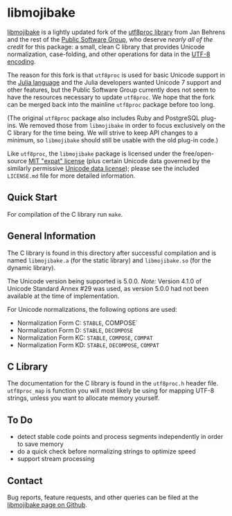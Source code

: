 # libmojibake

[libmojibake](https://github.com/JuliaLang/libmojibake) is
a lightly updated fork of the [utf8proc
library](http://www.public-software-group.org/utf8proc) from Jan
Behrens and the rest of the [Public Software
Group](http://www.public-software-group.org/), who deserve *nearly all
of the credit* for this package: a small, clean C library that
provides Unicode normalization, case-folding, and other operations for
data in the [UTF-8 encoding](http://en.wikipedia.org/wiki/UTF-8).

The reason for this fork is that `utf8proc` is used for basic Unicode
support in the [Julia language](http://julialang.org/) and the Julia
developers wanted Unicode 7 support and other features, but the
Public Software Group currently does not seem to have the resources
necessary to update `utf8proc`.  We hope that the fork can be merged
back into the mainline `utf8proc` package before too long.

(The original `utf8proc` package also includes Ruby and PostgreSQL plug-ins.
We removed those from `libmojibake` in order to focus exclusively on the C
library for the time being.  We will strive to keep API changes to a minimum,
so `libmojibake` should still be usable with the old plug-in code.)

Like `utf8proc`, the `libmojibake` package is licensed under the
free/open-source [MIT "expat"
license](http://opensource.org/licenses/MIT) (plus certain Unicode
data governed by the similarly permissive [Unicode data
license](http://www.unicode.org/copyright.html#Exhibit1)); please see
the included `LICENSE.md` file for more detailed information.

## Quick Start ##

For compilation of the C library run `make`.

## General Information ##

The C library is found in this directory after successful compilation
and is named `libmojibake.a` (for the static library) and
`libmojibake.so` (for the dynamic library).

The Unicode version being supported is 5.0.0.
*Note:* Version 4.1.0 of Unicode Standard Annex #29 was used, as
version 5.0.0 had not been available at the time of implementation.

For Unicode normalizations, the following options are used:

* Normalization Form C:  `STABLE`, COMPOSE`
* Normalization Form D:  `STABLE`, `DECOMPOSE`
* Normalization Form KC: `STABLE`, `COMPOSE`, `COMPAT`
* Normalization Form KD: `STABLE`, `DECOMPOSE`, `COMPAT`

## C Library ##

The documentation for the C library is found in the `utf8proc.h` header file.
`utf8proc_map` is function you will most likely be using for mapping UTF-8
strings, unless you want to allocate memory yourself.

## To Do ##

* detect stable code points and process segments independently in order to save memory
* do a quick check before normalizing strings to optimize speed
* support stream processing

## Contact ##

Bug reports, feature requests, and other queries can be filed at
the [libmojibake page on Github](https://github.com/JuliaLang/libmojibake/issues).

